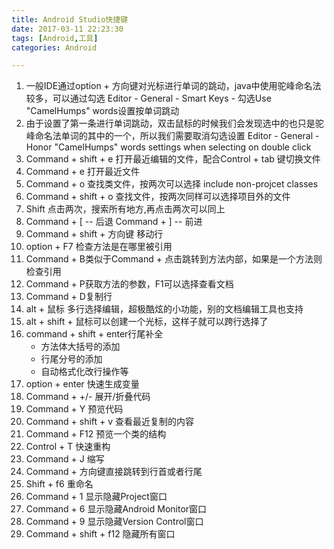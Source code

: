 ```yaml
---
title: Android Studio快捷键
date: 2017-03-11 22:23:30
tags: [Android,工具]
categories: Android

---
```


1. 一般IDE通过option + 方向键对光标进行单词的跳动，java中使用驼峰命名法较多，可以通过勾选 Editor - General - Smart Keys - 勾选Use "CamelHumps" words设置按单词跳动
2. 由于设置了第一条进行单词跳动，双击鼠标的时候我们会发现选中的也只是驼峰命名法单词的其中的一个，所以我们需要取消勾选设置 Editor - General - Honor "CamelHumps" words settings when selecting on double click
3. Command + shift + e 打开最近编辑的文件，配合Control + tab 键切换文件
4. Command + e 打开最近文件
5. Command + o 查找类文件，按两次可以选择 include non-projcet classes 
6. Command + shift + o 查找文件，按两次同样可以选择项目外的文件
7. Shift 点击两次，搜索所有地方,再点击两次可以同上
8. Command + [ -- 后退   Command +  ] -- 前进
9. Command + shift + 方向键  移动行
10. option + F7 检查方法是在哪里被引用
11. Command + B类似于Command + 点击跳转到方法内部，如果是一个方法则检查引用
12. Command + P获取方法的参数，F1可以选择查看文档
13. Command + D复制行
14. alt + 鼠标 多行选择编辑，超极酷炫的小功能，别的文档编辑工具也支持
15. alt + shift + 鼠标可以创建一个光标，这样子就可以跨行选择了
16. command + shift + enter行尾补全
	* 方法体大括号的添加
	* 行尾分号的添加
	* 自动格式化改行操作等	
17. option + enter 快速生成变量
18. Command + +/- 展开/折叠代码	
19. Command + Y 预览代码 
20. Command + shift + v 查看最近复制的内容
21. Command + F12 预览一个类的结构	
22. Control + T 快速重构
23. Command + J 缩写
24. Command + 方向键直接跳转到行首或者行尾
25. Shift + f6 重命名
26. Command + 1 显示隐藏Project窗口
27. Command + 6 显示隐藏Android Monitor窗口
28. Command + 9 显示隐藏Version Control窗口
29. Command + shift + f12 隐藏所有窗口 